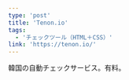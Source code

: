 ```yaml
---
type: 'post'
title: 'Tenon.io'
tags:
  - 'チェックツール（HTML＋CSS）'
link: 'https://tenon.io/'
---
```

韓国の自動チェックサービス。有料。